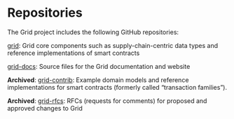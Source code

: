 # Repositories

<!--
  Copyright (c) 2024 Bitwise IO, Inc.
  Copyright 2018-2020 Cargill Incorporated
  Licensed under Creative Commons Attribution 4.0 International License
  https://creativecommons.org/licenses/by/4.0/
-->

The Grid project includes the following GitHub repositories:

[grid](https://github.com/splintercommunity/grid):
Grid core components such as supply-chain-centric data types and reference
implementations of smart contracts

[grid-docs](https://github.com/splintercommunity/grid-docs):
Source files for the Grid documentation and website

**Archived**: [grid-contrib](https://github.com/splintercommunity/grid-contrib):
Example domain models and reference implementations for
smart contracts (formerly called “transaction families”).

**Archived**: [grid-rfcs](https://github.com/splintercommunity/grid-rfcs):
RFCs (requests for comments) for proposed and approved
changes to Grid
